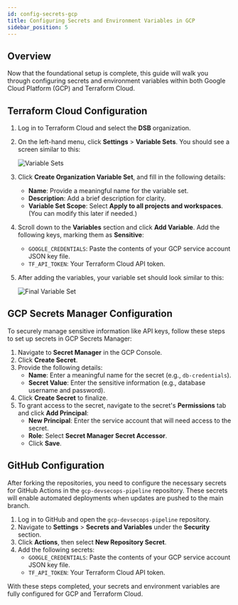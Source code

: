 ```yaml
---
id: config-secrets-gcp
title: Configuring Secrets and Environment Variables in GCP
sidebar_position: 5
---
```


## Overview

Now that the foundational setup is complete, this guide will walk you through configuring secrets and environment variables within both Google Cloud Platform (GCP) and Terraform Cloud.

## Terraform Cloud Configuration

1. Log in to Terraform Cloud and select the **DSB** organization.
2. On the left-hand menu, click **Settings** > **Variable Sets**. You should see a screen similar to this:

   ![Variable Sets](/img/projects/devsecops-pipeline-gcp/setup/variable_sets.png)

3. Click **Create Organization Variable Set**, and fill in the following details:
   - **Name**: Provide a meaningful name for the variable set.
   - **Description**: Add a brief description for clarity.
   - **Variable Set Scope**: Select **Apply to all projects and workspaces**. (You can modify this later if needed.)
4. Scroll down to the **Variables** section and click **Add Variable**. Add the following keys, marking them as **Sensitive**:
   - `GOOGLE_CREDENTIALS`: Paste the contents of your GCP service account JSON key file.
   - `TF_API_TOKEN`: Your Terraform Cloud API token.
5. After adding the variables, your variable set should look similar to this:

   ![Final Variable Set](/img/projects/devsecops-pipeline-gcp/setup/final_variable_set.png)

## GCP Secrets Manager Configuration

To securely manage sensitive information like API keys, follow these steps to set up secrets in GCP Secrets Manager:

1. Navigate to **Secret Manager** in the GCP Console.
2. Click **Create Secret**.
3. Provide the following details:
   - **Name**: Enter a meaningful name for the secret (e.g., `db-credentials`).
   - **Secret Value**: Enter the sensitive information (e.g., database username and password).
4. Click **Create Secret** to finalize.
5. To grant access to the secret, navigate to the secret's **Permissions** tab and click **Add Principal**:
   - **New Principal**: Enter the service account that will need access to the secret.
   - **Role**: Select **Secret Manager Secret Accessor**.
   - Click **Save**.

## GitHub Configuration

After forking the repositories, you need to configure the necessary secrets for GitHub Actions in the `gcp-devsecops-pipeline` repository. These secrets will enable automated deployments when updates are pushed to the main branch.

1. Log in to GitHub and open the `gcp-devsecops-pipeline` repository.
2. Navigate to **Settings** > **Secrets and Variables** under the **Security** section.
3. Click **Actions**, then select **New Repository Secret**.
4. Add the following secrets:
   - `GOOGLE_CREDENTIALS`: Paste the contents of your GCP service account JSON key file.
   - `TF_API_TOKEN`: Your Terraform Cloud API token.

With these steps completed, your secrets and environment variables are fully configured for GCP and Terraform Cloud.
